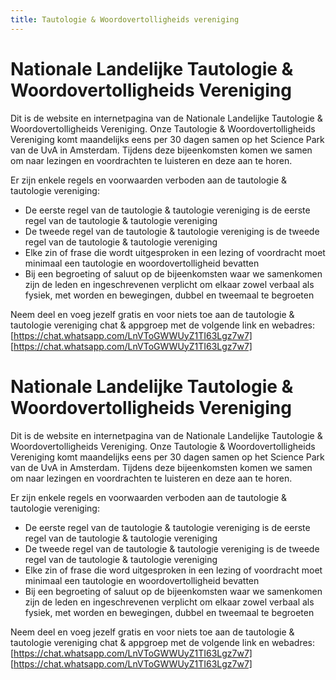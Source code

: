 ```yaml
---
title: Tautologie & Woordovertolligheids vereniging
---
```


# Nationale Landelijke Tautologie & Woordovertolligheids Vereniging
Dit is de website en internetpagina van de Nationale Landelijke Tautologie & Woordovertolligheids Vereniging.
Onze Tautologie & Woordovertolligheids Vereniging komt maandelijks eens per 30 dagen samen op het Science Park van de UvA in Amsterdam.
Tijdens deze bijeenkomsten komen we samen om naar lezingen en voordrachten te luisteren en deze aan te horen.

Er zijn enkele regels en voorwaarden verboden aan de tautologie & tautologie vereniging:
- De eerste regel van de tautologie & tautologie vereniging is de eerste regel van de tautologie & tautologie vereniging
- De tweede regel van de tautologie & tautologie vereniging is de tweede regel van de tautologie & tautologie vereniging
- Elke zin of frase die wordt uitgesproken in een lezing of voordracht moet minimaal een tautologie en woordovertolligheid bevatten
- Bij een begroeting of saluut op de bijeenkomsten waar we samenkomen zijn de leden en ingeschrevenen verplicht om elkaar zowel verbaal als fysiek, met worden en bewegingen, dubbel en tweemaal te begroeten

Neem deel en voeg jezelf gratis en voor niets toe aan de tautologie & tautologie vereniging chat & appgroep met de volgende link en webadres: [https://chat.whatsapp.com/LnVToGWWUyZ1TI63Lgz7w7]
[https://chat.whatsapp.com/LnVToGWWUyZ1TI63Lgz7w7]

# Nationale Landelijke Tautologie & Woordovertolligheids Vereniging
Dit is de website en internetpagina van de Nationale Landelijke Tautologie & Woordovertolligheids Vereniging.
Onze Tautologie & Woordovertolligheids Vereniging komt maandelijks eens per 30 dagen samen op het Science Park van de UvA in Amsterdam.
Tijdens deze bijeenkomsten komen we samen om naar lezingen en voordrachten te luisteren en deze aan te horen.

Er zijn enkele regels en voorwaarden verboden aan de tautologie & tautologie vereniging:
- De eerste regel van de tautologie & tautologie vereniging is de eerste regel van de tautologie & tautologie vereniging
- De tweede regel van de tautologie & tautologie vereniging is de tweede regel van de tautologie & tautologie vereniging
- Elke zin of frase die word uitgesproken in een lezing of voordracht moet minimaal een tautologie en woordovertolligheid bevatten
- Bij een begroeting of saluut op de bijeenkomsten waar we samenkomen zijn de leden en ingeschrevenen verplicht om elkaar zowel verbaal als fysiek, met worden en bewegingen, dubbel en tweemaal te begroeten

Neem deel en voeg jezelf gratis en voor niets toe aan de tautologie & tautologie vereniging chat & appgroep met de volgende link en webadres: [https://chat.whatsapp.com/LnVToGWWUyZ1TI63Lgz7w7]
[https://chat.whatsapp.com/LnVToGWWUyZ1TI63Lgz7w7]
